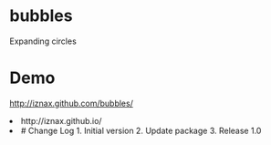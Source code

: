 # bubbles
Expanding circles
# Demo
http://iznax.github.com/bubbles/
<li>http://iznax.github.io/<li>
# Change Log
1. Initial version
2. Update package
3. Release 1.0
